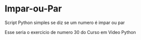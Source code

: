 # Impar-ou-Par
Script Python simples se diz se um numero é impar ou par

Esse seria o exercicio de numero 30 do Curso em Video Python
